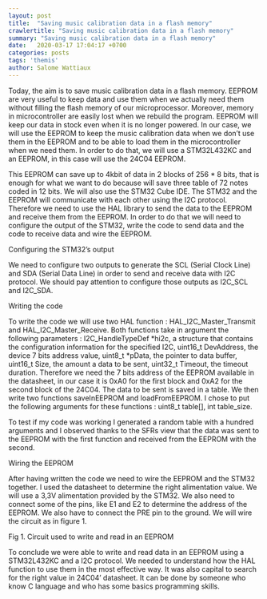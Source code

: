 ```yaml
---
layout: post
title:  "Saving music calibration data in a flash memory"
crawlertitle: "Saving music calibration data in a flash memory"
summary: "Saving music calibration data in a flash memory"
date:   2020-03-17 17:04:17 +0700
categories: posts
tags: 'themis'
author: Salome Wattiaux
---
```


Today, the aim is to save music calibration data in a flash memory. EEPROM are very useful to keep data and use them when we actually need them without filling the flash memory of our microprocessor. Moreover, memory in microcontroller are easily lost when we rebuild the program. EEPROM will keep our data in stock even when it is no longer powered. In our case, we will use the EEPROM to keep the music calibration data when we don’t use them in the EEPROM and to be able to load them in the microcontroller when we need them. In order to do that, we will use a STM32L432KC and an EEPROM, in this case will use the 24C04 EEPROM. 

This EEPROM can save up to 4kbit of data in 2 blocks of 256 * 8 bits, that is enough for what we want to do because will save three table of 72 notes coded in 12 bits. We will also use the STM32 Cube IDE. The STM32 and the EEPROM will communicate with each other using the I2C protocol. Therefore we need to use the HAL library to send the data to the EEPROM and receive them from the EEPROM. In order to do that we will need to configure the output of the STM32, write the code to send data and the code to receive data and wire the EEPROM. 

Configuring the STM32’s output

We need to configure two outputs to generate the SCL (Serial Clock Line) and SDA (Serial Data Line) in order to send and receive data with I2C protocol. We should pay attention to configure those outputs as I2C_SCL and I2C_SDA.

Writing the code

To write the code we will use two HAL function : HAL_I2C_Master_Transmit and HAL_I2C_Master_Receive. Both functions take in argument the following parameters :
I2C_HandleTypeDef *hi2c, a structure that contains the configuration information for the specified I2C, 
uint16_t DevAddress, the device 7 bits address value,
uint8_t *pData, the pointer to data buffer,
uint16_t Size, the amount a data to be sent,
uint32_t Timeout, the timeout duration.
Therefore we need the 7 bits address of the EEPROM available in the datasheet, in our case it is 0xA0 for the first block and 0xA2 for the second block of the 24C04. The data to be sent is saved in a table.
We then write two functions saveInEEPROM and loadFromEEPROM. I chose to put the following arguments for these functions :
uint8_t table[],
int table_size.

To test if my code was working I generated a random table with a hundred arguments and I observed thanks to the SFRs view that the data was sent to the EEPROM with the first function and received from the EEPROM with the second. 

Wiring the EEPROM

After having written the code we need to wire the EEPROM and the STM32 together. I used the datasheet to determine the right alimentation value. We will use a 3,3V alimentation provided by the STM32. We also need to connect some of the pins, like E1 and E2 to determine the address of the EEPROM. We also have to connect the PRE pin to the ground. 
We will wire the circuit as in figure 1.

Fig 1. Circuit used to write and read in an EEPROM

To conclude we were able to write and read data in an EEPROM using a STM32L432KC and a I2C protocol. We needed to understand how the HAL function to use them in the most effective way. It was also capital to search for the right value in 24C04’ datasheet. It can be done by someone who know C language and who has some basics programming skills. 
